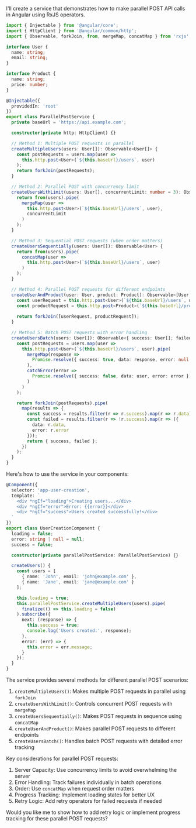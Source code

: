 I'll create a service that demonstrates how to make parallel POST API calls in Angular using RxJS operators.



```typescript
import { Injectable } from '@angular/core';
import { HttpClient } from '@angular/common/http';
import { Observable, forkJoin, from, mergeMap, concatMap } from 'rxjs';

interface User {
  name: string;
  email: string;
}

interface Product {
  name: string;
  price: number;
}

@Injectable({
  providedIn: 'root'
})
export class ParallelPostService {
  private baseUrl = 'https://api.example.com';

  constructor(private http: HttpClient) {}

  // Method 1: Multiple POST requests in parallel
  createMultipleUsers(users: User[]): Observable<User[]> {
    const postRequests = users.map(user =>
      this.http.post<User>(`${this.baseUrl}/users`, user)
    );
    return forkJoin(postRequests);
  }

  // Method 2: Parallel POST with concurrency limit
  createUsersWithLimit(users: User[], concurrentLimit: number = 3): Observable<User> {
    return from(users).pipe(
      mergeMap(user => 
        this.http.post<User>(`${this.baseUrl}/users`, user), 
        concurrentLimit
      )
    );
  }

  // Method 3: Sequential POST requests (when order matters)
  createUsersSequentially(users: User[]): Observable<User> {
    return from(users).pipe(
      concatMap(user => 
        this.http.post<User>(`${this.baseUrl}/users`, user)
      )
    );
  }

  // Method 4: Parallel POST requests for different endpoints
  createUserAndProduct(user: User, product: Product): Observable<[User, Product]> {
    const userRequest = this.http.post<User>(`${this.baseUrl}/users`, user);
    const productRequest = this.http.post<Product>(`${this.baseUrl}/products`, product);
    
    return forkJoin([userRequest, productRequest]);
  }

  // Method 5: Batch POST requests with error handling
  createUsersBatch(users: User[]): Observable<{ success: User[]; failed: any[] }> {
    const postRequests = users.map(user =>
      this.http.post<User>(`${this.baseUrl}/users`, user).pipe(
        mergeMap(response => 
          Promise.resolve({ success: true, data: response, error: null })
        ),
        catchError(error => 
          Promise.resolve({ success: false, data: user, error: error })
        )
      )
    );

    return forkJoin(postRequests).pipe(
      map(results => {
        const success = results.filter(r => r.success).map(r => r.data);
        const failed = results.filter(r => !r.success).map(r => ({
          data: r.data,
          error: r.error
        }));
        return { success, failed };
      })
    );
  }
}

```

Here's how to use the service in your components:

```typescript
@Component({
  selector: 'app-user-creation',
  template: `
    <div *ngIf="loading">Creating users...</div>
    <div *ngIf="error">Error: {{error}}</div>
    <div *ngIf="success">Users created successfully!</div>
  `
})
export class UserCreationComponent {
  loading = false;
  error: string | null = null;
  success = false;

  constructor(private parallelPostService: ParallelPostService) {}

  createUsers() {
    const users = [
      { name: 'John', email: 'john@example.com' },
      { name: 'Jane', email: 'jane@example.com' }
    ];

    this.loading = true;
    this.parallelPostService.createMultipleUsers(users).pipe(
      finalize(() => this.loading = false)
    ).subscribe({
      next: (response) => {
        this.success = true;
        console.log('Users created:', response);
      },
      error: (err) => {
        this.error = err.message;
      }
    });
  }
}
```

The service provides several methods for different parallel POST scenarios:

1. `createMultipleUsers()`: Makes multiple POST requests in parallel using `forkJoin`
2. `createUsersWithLimit()`: Controls concurrent POST requests with `mergeMap`
3. `createUsersSequentially()`: Makes POST requests in sequence using `concatMap`
4. `createUserAndProduct()`: Makes parallel POST requests to different endpoints
5. `createUsersBatch()`: Handles batch POST requests with detailed error tracking

Key considerations for parallel POST requests:

1. Server Capacity: Use concurrency limits to avoid overwhelming the server
2. Error Handling: Track failures individually in batch operations
3. Order: Use `concatMap` when request order matters
4. Progress Tracking: Implement loading states for better UX
5. Retry Logic: Add retry operators for failed requests if needed

Would you like me to show how to add retry logic or implement progress tracking for these parallel POST requests?